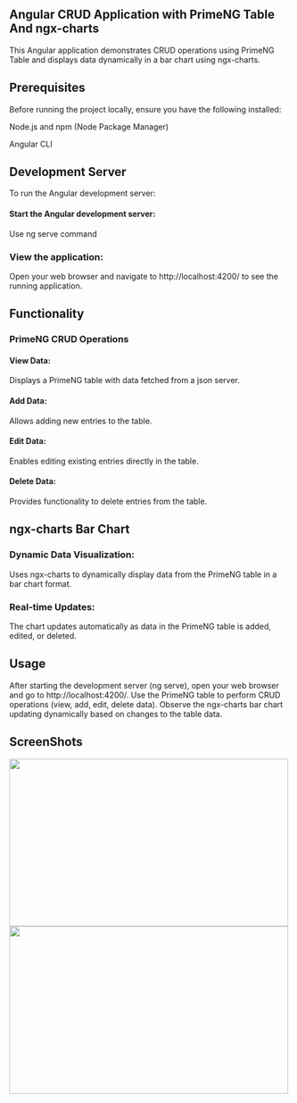 ## Angular CRUD Application with  PrimeNG Table And ngx-charts
This Angular application demonstrates CRUD operations using PrimeNG Table and displays data dynamically in a bar chart using ngx-charts.


## Prerequisites

Before running the project locally, ensure you have the following installed:

Node.js and npm (Node Package Manager)

Angular CLI

## Development Server
To run the Angular development server:

#### Start the Angular development server:
Use ng serve command
### View the application:

Open your web browser and navigate to http://localhost:4200/ to see the running application.

## Functionality
### PrimeNG CRUD Operations

#### View Data: 
Displays a PrimeNG table with data fetched from a json server.

#### Add Data:
Allows adding new entries to the table.

#### Edit Data:
Enables editing existing entries directly in the table.

#### Delete Data: 
Provides functionality to delete entries from the table.

## ngx-charts Bar Chart
### Dynamic Data Visualization:  
Uses ngx-charts to dynamically display data from the PrimeNG table in a bar chart format.
### Real-time Updates: 
The chart updates automatically as data in the PrimeNG table is added, edited, or deleted.
## Usage
After starting the development server (ng serve), open your web browser and go to http://localhost:4200/.
Use the PrimeNG table to perform CRUD operations (view, add, edit, delete data).
Observe the ngx-charts bar chart updating dynamically based on changes to the table data.

## ScreenShots
<img src="https://github.com/AshviniLondhe/Angular-Project/assets/123794248/07c55c96-ee3c-47b3-95a2-d6237cd55d57" width="500px" height="300px"/>

<img src="https://github.com/AshviniLondhe/Angular-Project/assets/123794248/2acc10aa-145b-4a2c-b31e-feea85be531f" width="500px" height="300px"/>
